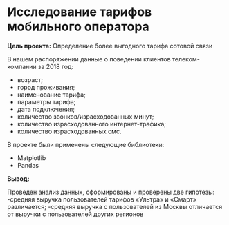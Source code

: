 # Исследование тарифов мобильного оператора

**Цель проекта:**
Определение более выгодного тарифа сотовой связи 

В нашем распоряжении данные  о поведении клиентов телеком-компании за 2018 год:

 - возраст;
 - город проживания;
 - наименование тарифа;
 - параметры тарифа;
 - дата подключения;
 - количество звонков/израсходованных минут;
 - количество израсходованного интернет-трафика;
 - количество израсходованных смс.

В проекте были применены следующие библиотеки:
 - Matplotlib
 - Pandas

**Вывод:**

Проведен анализ данных, сформированы и проверены две гипотезы:
-средняя выручка пользователей тарифов «Ультра» и «Смарт» различается;
-средняя выручка с пользователей из Москвы отличается от выручки c пользователей других регионов

